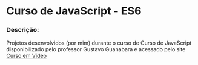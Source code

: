 # Curso de JavaScript - ES6

### Descrição:
Projetos desenvolvidos (por mim) durante o curso de Curso de JavaScript disponibilizado pelo professor Gustavo Guanabara e acessado pelo site [Curso em Vídeo](https://www.cursoemvideo.com/)